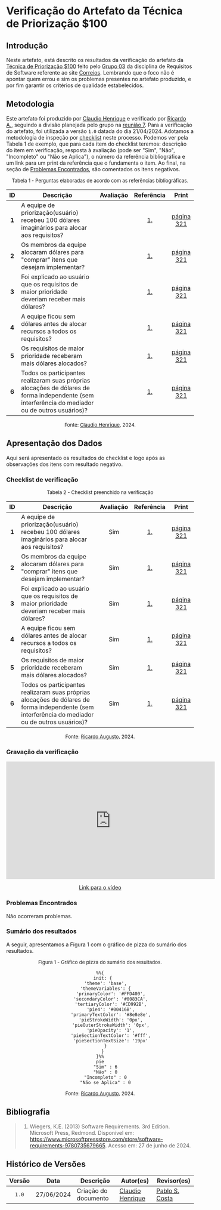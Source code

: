 # Verificação do Artefato da Técnica de Priorização $100

## Introdução

Neste artefato, está descrito os resultados da verificação do artefato da [Técnica de Priorização $100](https://requisitos-de-software.github.io/2024.1-Correios/priorizacao/tecnicas/%24100/) feito pelo [Grupo 03](https://requisitos-de-software.github.io/2024.1-Correios/) da disciplina de Requisitos de Software referente ao site [Correios](https://www.correios.com.br/). Lembrando que o foco não é apontar quem errou e sim os problemas presentes no artefato produzido, e por fim garantir os critérios de qualidade estabelecidos.

## Metodologia

Este artefato foi produzido por [Claudio Henrique][ClaudioGH] e verificado por [Ricardo A.][RicardoGH], seguindo a divisão planejada pelo grupo na [reunião 7](https://requisitos-de-software.github.io/2024.1-Correios/atas/ata7/). Para a verificação do artefato, foi utilizada a versão `1.0` datada do dia 21/04/2024. Adotamos a metodologia de inspeção por [checklist](#checklist-de-verificacao) neste processo. Podemos ver pela Tabela 1 de exemplo, que para cada item do checklist teremos: descrição do item em verificação, resposta à avaliação (pode ser "Sim", "Não", "Incompleto" ou "Não se Aplica"), o número da referência bibliográfica e um link para um print da referência que o fundamenta o item. Ao final, na seção de [Problemas Encontrados](#problemas-encontrados), são comentados os itens negativos.

<font size="2"><p style="text-align: center">Tabela 1 - Perguntas elaboradas de acordo com as referências bibliográficas.</p></font>

<center>

| ID | Descrição | Avaliação | Referência | Print |
|:--:| --------- | :-------: | :--------: | :---: |
| **1** | A equipe de priorização(usuário) recebeu 100 dólares imaginários para alocar aos requisitos? |  | [1.](#ref1) | [página 321][pag321] |
| **2** | Os membros da equipe alocaram dólares para "comprar" itens que desejam implementar? |  | [1.](#ref1) | [página 321][pag321] |
| **3** | Foi explicado ao usuário que os requisitos de maior prioridade deveriam receber mais dólares? |  | [1.](#ref1) | [página 321][pag321] |
| **4** | A equipe ficou sem dólares antes de alocar recursos a todos os requisitos? |  | [1.](#ref1) | [página 321][pag321] |
| **5** | Os requisitos de maior prioridade receberam mais dólares alocados? |  | [1.](#ref1) | [página 321][pag321] |
| **6** | Todos os participantes realizaram suas próprias alocações de dólares de forma independente (sem interferência do mediador ou de outros usuários)? |  | [1.](#ref1) | [página 321][pag321] |

</center>

[pag321]: ../../../../assets/prints_verificacao/claudio/pag321-part1.png
[pag322]: ../../../../assets/prints_verificacao/claudio/pag322-part2.png

<font size="2"><p style="text-align: center">Fonte: [Claudio Henrique](https://github.com/claudiohsc), 2024.</p></font>

## Apresentação dos Dados

Aqui será apresentado os resultados do checklist e logo após as observações dos itens com resultado negativo.

### Checklist de verificação

<font size="2"><p style="text-align: center">Tabela 2 - Checklist preenchido na verificação</p></font>

<center>

| ID | Descrição | Avaliação | Referência | Print |
|:--:| --------- | :-------: | :--------: | :---: |
| **1** | A equipe de priorização(usuário) recebeu 100 dólares imaginários para alocar aos requisitos? | Sim | [1.](#ref1) | [página 321][pag321] |
| **2** | Os membros da equipe alocaram dólares para "comprar" itens que desejam implementar? | Sim | [1.](#ref1) | [página 321][pag321] |
| **3** | Foi explicado ao usuário que os requisitos de maior prioridade deveriam receber mais dólares? | Sim | [1.](#ref1) | [página 321][pag321] |
| **4** | A equipe ficou sem dólares antes de alocar recursos a todos os requisitos? | Sim | [1.](#ref1) | [página 321][pag321] |
| **5** | Os requisitos de maior prioridade receberam mais dólares alocados? | Sim | [1.](#ref1) | [página 321][pag321] |
| **6** | Todos os participantes realizaram suas próprias alocações de dólares de forma independente (sem interferência do mediador ou de outros usuários)? | Sim | [1.](#ref1) | [página 321][pag321] |

</center>


<font size="2"><p style="text-align: center">Fonte: [Ricardo Augusto](https://github.com/avmricardo), 2024.</p></font>

### Gravação da verificação

<!-- para o iframe do vídeo, bote width = 560 e height = 315 -->

<div style="text-align: center;">
<iframe width="560" height="315" src="https://www.youtube.com/embed/LLPuCIHrz_4?si=1lNRCsLLKWkDO0M9" title="YouTube video player" frameborder="0" allow="accelerometer; autoplay; clipboard-write; encrypted-media; gyroscope; picture-in-picture; web-share" referrerpolicy="strict-origin-when-cross-origin" allowfullscreen></iframe>
</div>

<p style="text-align: center">
    <a href="https://youtu.be/LLPuCIHrz_4"> Link para o vídeo </a>
</p>

### Problemas Encontrados

<!--- Aqui será apresentado todos os problemas identificados durante o processo de verificação do artefato de link do artefato. --->

Não ocorreram problemas.

### Sumário dos resultados

<!-- Conte as quantidade de ocorrencias e coloque no Grafico a quantidade em cada tipo de avaliação (se não ouver incidencia de um tipo como "não se aplica", apague a linha do mesmo)-->
A seguir, apresentamos a Figura 1 com o gráfico de pizza do sumário dos resultados.

<font size="2"><p style="text-align: center">Figura 1 - Gráfico de pizza do sumário dos resultados.</p></font>

<center>

``` mermaid
%%{
  init: {
    'theme': 'base',
    'themeVariables': {
        'primaryColor': '#FFD400',
        'secondaryColor': '#0083CA',
        'tertiaryColor': '#CD992B',
        'pie4': '#00416B',
        'primaryTextColor': '#8e8e8e',
        'pieStrokeWidth': '0px',
        'pieOuterStrokeWidth': '0px',
        'pieOpacity': '1',
        'pieSectionTextColor': '#fff',
        'pieSectionTextSize': '19px'
    }
  }
}%%
pie
    "Sim" : 6
    "Não" : 0
    "Incompleto" : 0
    "Não se Aplica" : 0
```

</center>

<font size="2"><p style="text-align: center">Fonte: [Ricardo Augusto][RicardoGH], 2024.</p></font>

## Bibliografia

> 1. <a id="ref1"> </a>Wiegers, K.E. (2013) Software Requirements. 3rd Edition. Microsoft Press, Redmond. Disponível em: https://www.microsoftpressstore.com/store/software-requirements-9780735679665. Acesso em: 27 de junho de 2024.

## Histórico de Versões

| Versão | Data | Descrição | Autor(es) | Revisor(es) |
| :----: | :--: | --------- | ----------- | ------ |
| `1.0`  | 27/06/2024 | Criação do documento | [Claudio Henrique][ClaudioGH] | [Pablo S. Costa][PabloGH] |

[ClaudioGH]: https://github.com/claudiohsc
[DaniloGH]: https://github.com/Danilo-Carvalho-Antunes
[EliasGH]: https://github.com/EliasOliver21
[GabrielBGH]: https://github.com/Bertolazi
[GabrielFGH]: https://github.com/MMcLovin
[PabloGH]: https://github.com/pabloheika
[RicardoGH]: https://www.github.com/avmricardo